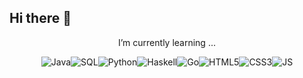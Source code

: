 <h2>Hi there 👋</h2>

<p align="center">I’m currently learning ...</p>

<p align="center" style="display:flex; justify-content: center; flex-wrap: wrap;">
<span></span>
<img alt="Java" src="https://img.shields.io/badge/java-%233d3b4f?style=for-the-badge&logoColor=white"/><span> </span>
<img alt="SQL" src="https://img.shields.io/badge/sql-%2350616d?style=for-the-badge&logo=sql&logoColor=white"/><span></span>
<img alt="Python" src="https://img.shields.io/badge/python-%234c8dae?style=for-the-badge&logo=python&logoColor=white"/><span></span>
<img alt="Haskell" src="https://img.shields.io/badge/haskell-%236b6882.svg?style=for-the-badge&logo=haskell&logoColor=white"/><span></span>
<img alt="Go" src="https://img.shields.io/badge/go-%23c89b40?style=for-the-badge&logo=go&logoColor=white"/><span></span>
<img alt="HTML5" src="https://img.shields.io/badge/html5-%235d513c.svg?style=for-the-badge&logo=html5&logoColor=white"/><span></span>
<img alt="CSS3" src="https://img.shields.io/badge/css3-%23549688.svg?style=for-the-badge&logo=css3&logoColor=white"/><span></span>
<img alt="JS" src="https://img.shields.io/badge/javascript-%2375878a.svg?style=for-the-badge&logo=javascript&logoColor=white"/><span></span>
</p>

<!--
**leyu7/leyu7** is a ✨ _special_ ✨ repository because its `README.md` (this file) appears on your GitHub profile.

Here are some ideas to get you started:

- 🔭 I’m currently working on ...
- 🌱 I’m currently learning ...
- 👯 I’m looking to collaborate on ...
- 🤔 I’m looking for help with ...
- 💬 Ask me about ...
- 📫 How to reach me: ...
- 😄 Pronouns: ...
- ⚡ Fun fact: ...
-->
